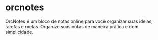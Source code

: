 # orcnotes
OrcNotes é um bloco de notas online para você organizar suas ideias, tarefas e metas. Organize suas notas de maneira prática e com simplicidade.
